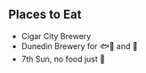 ## Places to Eat

- Cigar City Brewery
- Dunedin Brewery for :fish::taco: and :beer:
- 7th Sun, no food just :beers:
